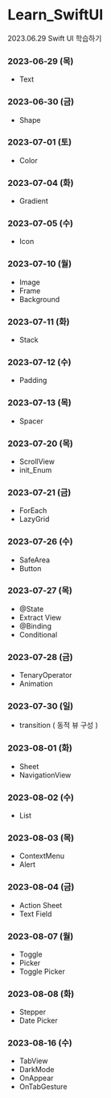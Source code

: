 # Learn_SwiftUI
2023.06.29 Swift UI 학습하기

### 2023-06-29 (목)
- Text

### 2023-06-30 (금)
- Shape

### 2023-07-01 (토)
- Color

### 2023-07-04 (화)
- Gradient

### 2023-07-05 (수)
- Icon

### 2023-07-10 (월)
- Image
- Frame
- Background

### 2023-07-11 (화)
- Stack

### 2023-07-12 (수)
- Padding

### 2023-07-13 (목)
- Spacer

### 2023-07-20 (목)
- ScrollView
- init_Enum

### 2023-07-21 (금)
- ForEach
- LazyGrid

### 2023-07-26 (수)
- SafeArea
- Button

### 2023-07-27 (목)
- @State
- Extract View
- @Binding
- Conditional

### 2023-07-28 (금)
- TenaryOperator
- Animation

### 2023-07-30 (일)
- transition ( 동적 뷰 구성 )

### 2023-08-01 (화)
- Sheet
- NavigationView

### 2023-08-02 (수)
- List

### 2023-08-03 (목)
- ContextMenu
- Alert

### 2023-08-04 (금)
- Action Sheet
- Text Field

### 2023-08-07 (월)
- Toggle
- Picker
- Toggle Picker

### 2023-08-08 (화)
- Stepper
- Date Picker

### 2023-08-16 (수)
- TabView
- DarkMode
- OnAppear
- OnTabGesture
